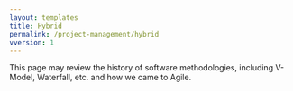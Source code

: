 ```yaml
---
layout: templates
title: Hybrid
permalink: /project-management/hybrid
vversion: 1
---
```



This page may review the history of software methodologies, including V-Model, Waterfall, etc. and how we came to Agile.


